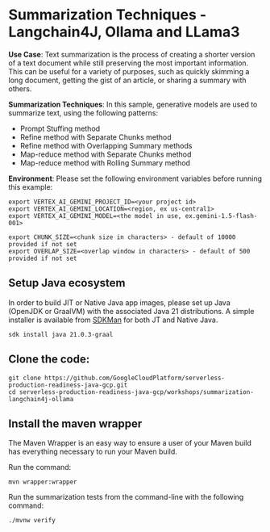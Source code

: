 # Summarization Techniques - Langchain4J, Ollama and LLama3

__Use Case__:
Text summarization is the process of creating a shorter version of a text document while still preserving the most important information. 
This can be useful for a variety of purposes, such as quickly skimming a long document, getting the gist of an article, or sharing a summary with others.

__Summarization Techniques__:
In this sample, generative models are used to summarize text, using the following patterns:
* Prompt Stuffing method
* Refine method with Separate Chunks method
* Refine method with Overlapping Summary methods
* Map-reduce method with Separate Chunks method
* Map-reduce method with Rolling Summary method

__Environment__:
Please set the following environment variables before running this example:
```shell
export VERTEX_AI_GEMINI_PROJECT_ID=<your project id>
export VERTEX_AI_GEMINI_LOCATION=<region, ex us-central1>
export VERTEX_AI_GEMINI_MODEL=<the model in use, ex.gemini-1.5-flash-001>

export CHUNK_SIZE=<chunk size in characters> - default of 10000 provided if not set 
export OVERLAP_SIZE=<overlap window in characters> - default of 500 provided if not set
```

## Setup Java ecosystem
In order to build JIT or Native Java app images, please set up Java (OpenJDK or GraalVM) with the associated Java 21 distributions.
A simple installer is available from [SDKMan](https://sdkman.io/install) for both JT and Native Java.

```shell
sdk install java 21.0.3-graal
```

## Clone the code:
```shell
git clone https://github.com/GoogleCloudPlatform/serverless-production-readiness-java-gcp.git
cd serverless-production-readiness-java-gcp/workshops/summarization-langchain4j-ollama
```

## Install the maven wrapper
The Maven Wrapper is an easy way to ensure a user of your Maven build has everything necessary to run your Maven build.

Run the command:
```shell
mvn wrapper:wrapper
```

Run the summarization tests from the command-line with the following command:
```shell
./mvnw verify
```